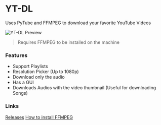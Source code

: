 # YT-DL
Uses PyTube and FFMPEG to download your favorite YouTube Videos

![YT-DL Preview](https://cdn.discordapp.com/attachments/836454424145559552/1147824206730494023/image.png)

> Requires FFMPEG to be installed on the machine

### Features
* Support Playlists
* Resolution Picker (Up to 1080p)
* Download only the audio
* Has a GUI
* Downloads Audios with the video thumbnail (Useful for downloading Songs)

### Links
[Releases](https://github.com/JSac1/YT-DL/releases)
[How to install FFMPEG](https://www.wikihow.com/Install-FFmpeg-on-Windows)